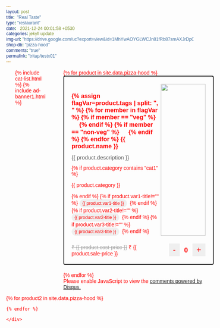 ```yaml
---
layout: post
title:  "Real Taste"
type: "restaurant"
date:   2021-12-24 00:01:58 +0530
categories: jekyll update
img-url: "https://drive.google.com/uc?export=view&id=1MhYwAOYGLWCJn81fRb87smAXJrDpChyP" 
shop-db: "pizza-hood"
comments: "true"
permalink: "tritap/testx01"
---
```


<style>

  @import url('https://fonts.googleapis.com/css2?family=Outfit:wght@100;200;300;400;500;600;700;800;900&display=swap');
@import url('https://fonts.googleapis.com/css2?family=Outfit:wght@100;200;300;400;500;600;700;800;900&display=swap');
* {
  font-family: 'Outfit', sans-serif;
  color:red; 
}
h1, h2 {
  font-family: 'Outfit', sans-serif;
}




.otrBxProduct {
  border:solid black 2px;
  padding:20px; 
  max-width:400px;
  min-width:360px;
  margin:0 auto; 
    margin-bottom:20px; 
    border-radius:4px; 


}


.container {
  
}

.prdDesc-r1 {
  display:flex; 
}
.prdDesc-r1c1 {
  flex:2;  
}
.prdDesc-r1c2 {
  flex:1;  
  display:flex; 
  align-itmes:center; 
  justify-content:center; 
}
.prdDesc-r2 {
  display:flex; 
}
.prdDesc-r2c1 {
  flex:1;  
}
.prdDesc-r2c2 {
  flex:1;  
  text-align:right; 
}
p.cstPrdDesc {
margin: 0px;
    font-size: 15px;
    margin-bottom: 12px;
    color: #5b5b5b;
    font-weight: 500;
}
.prdDesc-r1c1 h3 {
    margin-bottom: 2px;
    margin-bottom:12px;   
}
button.btnStyleCstm {
    padding: 4px 11px;
    background-color: none; //#dadada;
    border: none;
    font-size:22px; 
    font-radius:4px; 
}
span.cstmQtyPicker {
    margin: 0 12px;
    font-size: 18px;
    font-weight: 600;
}
.varBtn {
  border:0px; 
  padding:4px 8px; 
  font-size:12px;
  border-radius:20px;  
  margin-right:4px; 
}
.varBtn:hover {
  background-color: #cd9c20;
}
.shopMainFlex {
  display:flex;  
}
.shopPgR1C1, .shopPgR1C2, .shopPgR1C3 {
  flex:1; 
  padding:0px 24px; 
}
.shopChkOtBtn {
  width:100%; 
  font-size:24px; 
  display:none; 


}
.shopChkOtBtn.active { 
  display:block; 
}

</style>
 
<div class="otrMostBox">

<div class="container shopMainFlex">
<div class="shopPgR1C1">
 {% include cat-list.html %}
 {% include ad-banner1.html %}
</div>

  
<div class="shopPgR1C2">
{% for product in site.data.pizza-hood %}
<div class="otrBxProduct
  {%- assign flagVar=product.category | split: ', ' -%}
  {% for member in flagVar %}
  {{ member }} 
  {%- endfor -%}
">  

<div class="prdDesc">
  <div class="prdDesc-r1">
  <div class="prdDesc-r1c1">
  <h3>  
  {% assign flagVar=product.tags | split: ", " %}
  {% for member in flagVar %}
    {% if member == "veg" %}
    <img src="veg.png" width="16px">
    {% endif %}
    {% if member == "non-veg" %}
    <img src="non-veg.png" width="16px">
  {% endif %}
  {% endfor %}
  {{ product.name }}</h3>
  <p class="cstPrdDesc">{{ product.description }}</p>
  {% if product.category contains "cat1" %}
  <p class="cstPrdCat">{{ product.category }}</p>
  {% endif %}
  {% if product.var1-title!="" %}
    <button class="varBtn">{{ product.var1-title }}</button>
  {% endif %}
  {% if product.var2-title!="" %}
    <button class="varBtn">{{ product.var2-title }}</button>
  {% endif %}
  {% if product.var3-title!="" %}
    <button class="varBtn">{{ product.var3-title }}</button>
  {% endif %}
  </div>
  <div class="prdDesc-r1c2">
  <img src="{{ product.img-url }}" width="100%">
  </div>
</div>
<hr style="margin-top:12px; margin-bottom:8px; border-color:white; background-color:white;">
<div class="prdDesc-r2">
  <div class="prdDesc-r2c1">
    <strike style="color:#a2a2a2; font-weight:500; ">₹ {{ product.cost-price }}</strike>&nbsp;₹ {{ product.sale-price }}
  </div>
  <div class="prdDesc-r2c2">
     <div class="priceQty-r1c2">
        <button class="btnStyleCstm" onclick="dec{{ product.prod-id }}();">-</button><span id="{{ product.prod-id }}-qty" class="cstmQtyPicker {{ product2.prod-id }}qtyx3">0</span><button class="btnStyleCstm" onclick="inc{{ product.prod-id }}();">+</button>
      </div>
  </div>
</div>
  
</div>
</div>
{% endfor %}









<div id="disqus_thread"></div>
<script>
    /**
    *  RECOMMENDED CONFIGURATION VARIABLES: EDIT AND UNCOMMENT THE SECTION BELOW TO INSERT DYNAMIC VALUES FROM YOUR PLATFORM OR CMS.
    *  LEARN WHY DEFINING THESE VARIABLES IS IMPORTANT: https://disqus.com/admin/universalcode/#configuration-variables    */
    /*
    var disqus_config = function () {
    this.page.url = PAGE_URL;  // Replace PAGE_URL with your page's canonical URL variable
    this.page.identifier = PAGE_IDENTIFIER; // Replace PAGE_IDENTIFIER with your page's unique identifier variable
    };
    */
    (function() { // DON'T EDIT BELOW THIS LINE
    var d = document, s = d.createElement('script');
    s.src = 'https://mihu-pb.disqus.com/embed.js';
    s.setAttribute('data-timestamp', +new Date());
    (d.head || d.body).appendChild(s);
    })();
</script>
<noscript>Please enable JavaScript to view the <a href="https://disqus.com/?ref_noscript">comments powered by Disqus.</a></noscript>










</div>

<div class="shopPgR1C3">
<style>
.invoiceCstmOtrBx {
  background-color:rgba(0,0,0,0.04);
  border-radius:8px; 
  padding-top:20px; 

  position:sticky; 
  top:80px; 
  display:none; 
}
.invoiceCstm-hdr{
  text-align:center;
  font-size:28px; 
  margin-bottom:20px; 
}
.shopChkOtBtn {
  border:none; 
    border-radius:8px; 
    padding:12px 0px; 
}
.invceItems-otrBx {
  display:flex; 
  padding:12px 20px; 
}
.invceItems-item, .invceItems-price {
  flex:1; 
}
.invceItems-price {
  text-align:right;
}
#checkOutButton:hover {
  background-color:#25D366; 
  color:white; 
}

</style>
<div class="invoiceCstmOtrBx">
<h3 class="invoiceCstm-hdr">Cart2</h3><hr>
<div class="invceItems-otrBx">
<div class="invceItems-item">


{% for product3 in site.data.pizza-hood %}

<p id="{{ product3.prod-id }}qtyx4">{{ product3.name }}</p>

    {% endfor %}



</div>
<div class="invceItems-price">
   {% for product3 in site.data.pizza-hood %}
    <p id="{{ product3.prod-id }}qtyx2">0</p>
   {% endfor %}

</div>
</div>
<button id="checkOutButton" class="shopChkOtBtn active" onclick="incX02();"><i class="fab fa-whatsapp"></i> Checkout</button>
</div>
</div>
</div>
</div>

<div>

  {% for product2 in site.data.pizza-hood %}
    
  <script>

  var qty{{ product2.prod-id }}=0;
    
  function inc{{ product2.prod-id }}() {
    alert("test");
    /* single product quantity increased */
    qty{{ product2.prod-id }}++;
    /* updating cookies */

    var counter=qty{{ product2.prod-id }};
    document.getElementById("{{ product2.prod-id }}qtyx2").innerHTML=counter;  
    document.getElementById("{{ product2.prod-id }}-qty").innerHTML="qty{{ product2.prod-id }}";
    document.getElementById("{{ product2.prod-id }}-qty").innerHTML=qty{{ product2.prod-id }};
    invoiceToggl();
      {% for product5 in site.data.pizza-hood %}
        qtyChkInc{{ product5.prod-id }}();
        qty{{ product2.prod-id }}
      {% endfor %}
      alert({{ product2.prod-id }}quantity);
    }

  function qtyChkInc{{ product2.prod-id }}() {
        var flagx{{ product2.prod-id }} = document.getElementById("{{ product2.prod-id }}-qty").innerHTML;
        if(flagx{{ product2.prod-id }}!=0) {
          $("#{{ product2.prod-id }}qtyx4").css("display", "block"); 
          $("#{{ product2.prod-id }}qtyx2").css("display", "block"); 
        }
    }



            function dec{{ product2.prod-id }}() {
              if(qty{{ product2.prod-id }}>0) {
              qty{{ product2.prod-id }}--;
              var counter=qty{{ product2.prod-id }};
            document.getElementById("{{ product2.prod-id }}qtyx2").innerHTML=counter;
            document.getElementById("{{ product2.prod-id }}-qty").innerHTML=qty{{ product2.prod-id }};
              }
      {% for product5 in site.data.pizza-hood %}
        qtyChkDec{{ product5.prod-id }}();
      {% endfor %}

        }


  function qtyChkDec{{ product2.prod-id }}() {
        var flagx{{ product2.prod-id }} = document.getElementById("{{ product2.prod-id }}-qty").innerHTML;
        if(flagx{{ product2.prod-id }}==0) {
          $("#{{ product2.prod-id }}qtyx4").css("display", "none"); 
          $("#{{ product2.prod-id }}qtyx2").css("display", "none"); 
        }
    }







      function invoiceToggl() {

      }

        
        function defOnLoad() {
                    document.getElementById("{{ product2.prod-id }}qtyx2").style.display="none";
          document.getElementById("{{ product2.prod-id }}qtyx4").style.display="none"; 
        }

 window.onload=defOnLoad();

   
      </script>
    {% endfor %}

    </div>
